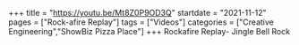 +++
title = "https://youtu.be/Mt8Z0P9OD3Q"
startdate = "2021-11-12"
pages = ["Rock-afire Replay"]
tags = ["Videos"]
categories = ["Creative Engineering","ShowBiz Pizza Place"]
+++
Rockafire Replay- Jingle Bell Rock
